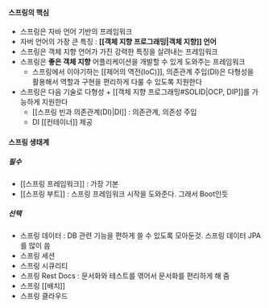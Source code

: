 #### 스프링의 핵심
- 스프링은 자바 언어 기반의 프레임워크
- 자버 언어의 가장 큰 특징 : **[[객체 지향 프로그래밍|객체 지향]] 언어**
- 스프링은 객체 지향 언어가 가진 강력한 특징을 살려내는 프레임워크
- 스프링은 **좋은 객체 지향** 어플리케이션을 개발할 수 있게 도와주는 프레임워크
	- 스프링에서 이야기하는 [[제어의 역전(IoC)]], 의존관계 주입(DI)은 다형성을 활용해서 역할과 구현을 편리하게 다룰 수 있도록 지원한다
- 스프링은 다음 기술로 다형성 + [[객체 지향 프로그래밍#SOLID|OCP, DIP]]를 가능하게 지원한다
	- [[스프링 빈과 의존관계(DI)|DI]] : 의존관계, 의존성 주입
	- DI [[컨테이너]] 제공

#### 스프링 생태계
##### 필수
- [[스프링 프레임워크]] : 가장 기본
- [[스프링 부트]] : 스프링 프레임워크 시작을 도와준다. 그래서 Boot인듯

##### 선택
- 스프링 데이터 : DB 관련 기능을 편하게 쓸 수 있도록 모아둔것. 스프링 데이터 JPA를 많이 씀
- 스프링 세션
- 스프링 시큐리티
- 스프링 Rest Docs : 문서화와 테스트를 엮어서 문서화를 편리하게 해 줌
- 스프링 [[배치]]
- 스프링 클라우드

